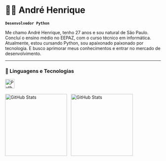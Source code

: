 # 👨‍💻 André Henrique

**`Desenvolvedor Python`**

Me chamo André Henrique, tenho 27 anos e sou natural de São Paulo. Concluí o ensino médio no EEPAZ, com o curso técnico em informática. Atualmente, estou cursando Python, sou apaixonado paixonado por tecnologia.
E busco aprimorar meus conhecimentos e entrar no mercado de desenvolvimento.


---

### 🤖 Linguagens e Tecnologias

<img 
    align="left" 
    alt="Python" 
    title="Python"
    width="30px" 
    style="padding-right: 10px;" 
    src="https://cdn.jsdelivr.net/gh/devicons/devicon@latest/icons/python/python-original.svg" 
/>
<br/>
<br/>

<p>
  <img 
    align="left" 
    alt="GitHub Stats" 
    height="200" 
    style="padding-right: 10px;" 
    src="https://github-readme-stats.vercel.app/api?username=andre-hs&show_icons=true&theme=tokyonight&include_all_commits=true&locale=pt-br" 
  />

<img 
      align="left" 
      alt="GitHub Stats" 
      height="200" 
      src="https://github-readme-stats.vercel.app/api/top-langs/?username=andre-hs&theme=tokyonight&layout=compact&custom_title=Tecnologias&langs_count=9" 
  />

</p>
